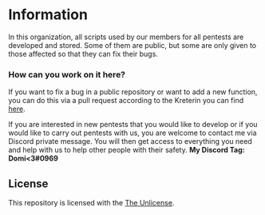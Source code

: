 # Information
In this organization, all scripts used by our members for all pentests are developed and stored. Some of them are public, but some are only given to those affected so that they can fix their bugs.

### How can you work on it here?
If you want to fix a bug in a public repository or want to add a new function, you can do this via a pull request according to the Kreterin you can find [here](https://github.com/Privat-Pentests/information/blob/master/new_feature_request.md).

If you are interested in new pentests that you would like to develop or if you would like to carry out pentests with us, you are welcome to contact me via Discord private message. You will then get access to everything you need and help with us to help other people with their safety. **My Discord Tag: Domi<3#0969**

## License
This repository is licensed with the [The Unlicense](https://github.com/Privat-Pentests/information/blob/master/LICENSE).
